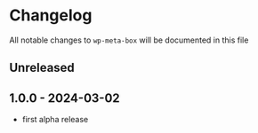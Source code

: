 # Changelog

All notable changes to `wp-meta-box` will be documented in this file

## Unreleased

## 1.0.0 - 2024-03-02

- first alpha release
